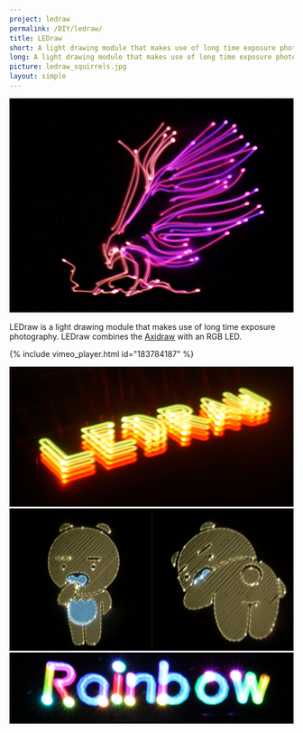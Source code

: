 ```yaml
---
project: ledraw
permalink: /DIY/ledraw/
title: LEDraw
short: A light drawing module that makes use of long time exposure photography.
long: A light drawing module that makes use of long time exposure photography.
picture: ledraw_squirrels.jpg
layout: simple
---
```

<img src = "img/ledraw_bird.jpg"  />

LEDraw is a light drawing module that makes use of long time exposure photography. LEDraw combines the [Axidraw](http://www.axidraw.com/) with an RGB LED.

{% include vimeo_player.html id="183784187" %}


<img src = "img/ledraw_3d.jpg"  />
<img src = "img/ledraw_emoticon.jpg"  />
<img src = "img/ledraw_rainbow.jpg"  />
